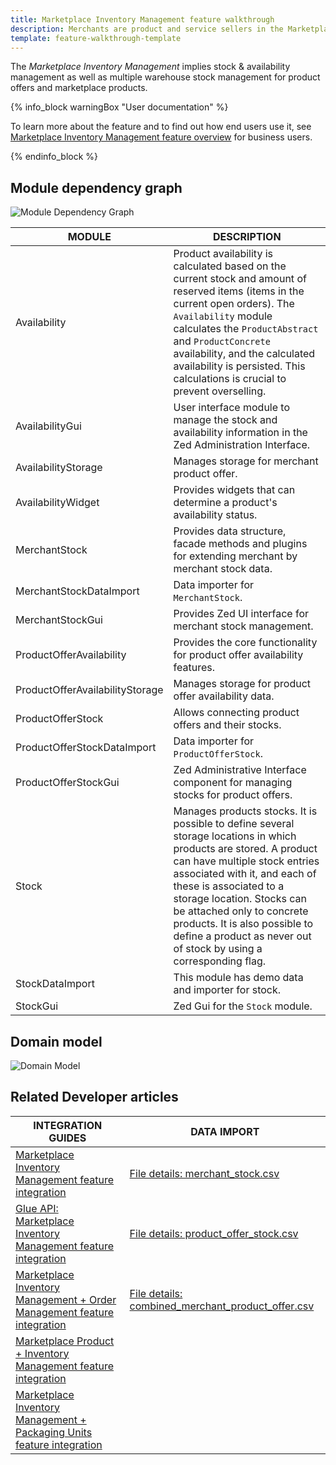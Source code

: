 ```yaml
---
title: Marketplace Inventory Management feature walkthrough
description: Merchants are product and service sellers in the Marketplace.
template: feature-walkthrough-template
---
```


The _Marketplace Inventory Management_ implies stock & availability management as well as multiple warehouse stock management for product offers and marketplace products.

{% info_block warningBox "User documentation" %}

To learn more about the feature and to find out how end users use it, see [Marketplace Inventory Management feature overview](/docs/marketplace/user/features/marketplace-inventory-management-feature-overview.html) for business users.

{% endinfo_block %}

## Module dependency graph

![Module Dependency Graph](https://confluence-connect.gliffy.net/embed/image/72767452-8b31-46fd-9c23-8d5416fd02e6.png?utm_medium=live&utm_source=confluence)

| MODULE     | DESCRIPTION |
|---|---|
| Availability |  Product availability is calculated based on the current stock and amount of reserved items (items in the current open orders). The `Availability` module calculates the `ProductAbstract` and `ProductConcrete` availability, and the calculated availability is persisted. This calculations is crucial to prevent overselling.|
| AvailabilityGui | User interface module to manage the stock and availability information in the Zed Administration Interface. |
| AvailabilityStorage | Manages storage for merchant product offer. |
| AvailabilityWidget | Provides widgets that can determine a product's availability status.|
| MerchantStock | Provides data structure, facade methods and plugins for extending merchant by merchant stock data. |
| MerchantStockDataImport | Data importer for `MerchantStock`. |
| MerchantStockGui | Provides Zed UI interface for merchant stock management. |
| ProductOfferAvailability | Provides the core functionality for product offer availability features. |
| ProductOfferAvailabilityStorage | Manages storage for product offer availability data. |
| ProductOfferStock | Allows connecting product offers and their stocks. |
| ProductOfferStockDataImport | Data importer for `ProductOfferStock`. |
| ProductOfferStockGui | Zed Administrative Interface component for managing stocks for product offers. |
| Stock | Manages products stocks. It is possible to define several storage locations in which products are stored. A product can have multiple stock entries associated with it, and each of these is associated to a storage location. Stocks can be attached only to concrete products. It is also possible to define a product as never out of stock by using a corresponding flag. |
| StockDataImport | This module has demo data and importer for stock. |
| StockGui | Zed Gui for the `Stock` module. |

## Domain model

![Domain Model](https://confluence-connect.gliffy.net/embed/image/7be7c0cf-b4d5-41c5-bfc3-e30b76efce31.png?utm_medium=live&utm_source=confluence)

## Related Developer articles

|INTEGRATION GUIDES |DATA IMPORT |
|---------|---------|
| [Marketplace Inventory Management feature integration](/docs/marketplace/dev/feature-integration-guides/marketplace-inventory-management-feature-integration.html) | [File details: merchant_stock.csv](/docs/marketplace/dev/data-import/file-details-merchant-stock.csv.html) |
| [Glue API: Marketplace Inventory Management feature integration](/docs/marketplace/dev/feature-integration-guides/glue/marketplace-inventory-management-feature-integration.html)  | [File details: product_offer_stock.csv](/docs/marketplace/dev/data-import/file-details-product-offer-stock.csv.html) |
| [Marketplace Inventory Management + Order Management feature integration](/docs/marketplace/dev/feature-integration-guides/marketplace-inventory-management-order-management-feature-integration.html) | [File details: combined_merchant_product_offer.csv](/docs/marketplace/dev/data-import/file-details-combined-merchant-product-offer.csv.html) |
| [Marketplace Product + Inventory Management feature integration](/docs/marketplace/dev/feature-integration-guides/marketplace-product-inventory-management-feature-integration.html) ||
| [Marketplace Inventory Management + Packaging Units feature integration](/docs/marketplace/dev/feature-integration-guides/marketplace-inventory-management-packaging-units-feature-integration.html) ||
